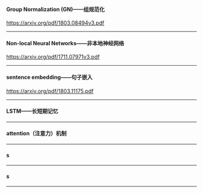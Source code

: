 #### Group Normalization (GN)——组规范化

https://arxiv.org/pdf/1803.08494v3.pdf

---
#### Non-local Neural Networks——非本地神经网络
https://arxiv.org/pdf/1711.07971v3.pdf

---
#### sentence embedding——句子嵌入
https://arxiv.org/pdf/1803.11175.pdf

---
#### LSTM——长短期记忆



---
#### attention（注意力）机制

---
####     s

---
####       s

---
